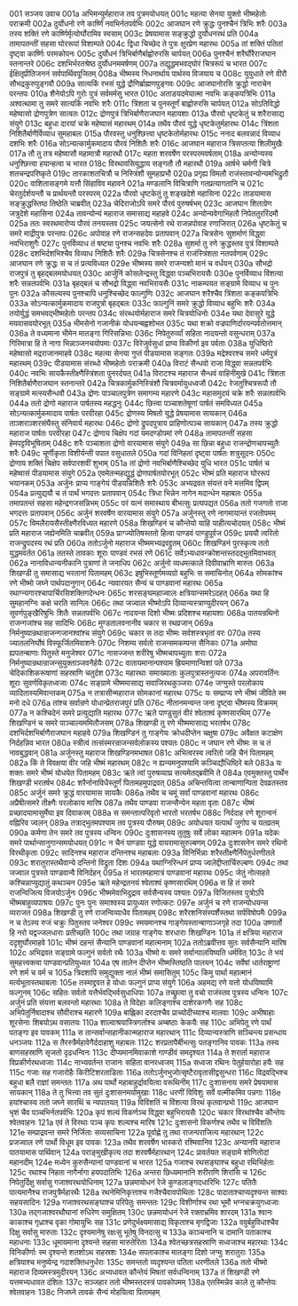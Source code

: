 001  सञ्जय उवाच
001a अभिमन्युर्महाराज तव पुत्रमयोधयत्
001c महत्या सेनया युक्तो भीष्महेतोः पराक्रमी
002a दुर्योधनो रणे कार्ष्णिं नवभिर्नतपर्वभिः
002c आजघान रणे क्रुद्धः पुनश्चैनं त्रिभिः शरैः
003a तस्य शक्तिं रणे कार्ष्णिर्मृत्योर्घोरामिव स्वसाम्
003c प्रेषयामास सङ्क्रुद्धो दुर्योधनरथं प्रति
004a तामापतन्तीं सहसा घोररूपां विशाम्पते
004c द्विधा चिच्छेद ते पुत्रः क्षुरप्रेण महारथः
005a तां शक्तिं पतितां दृष्ट्वा कार्ष्णिः परमकोपनः
005c दुर्योधनं त्रिभिर्बाणैर्बाह्वोरुरसि चार्पयत्
006a पुनश्चैनं शरैर्घोरैराजघान स्तनान्तरे
006c दशभिर्भरतश्रेष्ठ दुर्योधनममर्षणम्
007a तद्युद्धमभवद्घोरं चित्ररूपं च भारत
007c ईक्षितृप्रीतिजननं सर्वपार्थिवपूजितम्
008a भीष्मस्य निधनार्थाय पार्थस्य विजयाय च
008c युयुधाते रणे वीरौ सौभद्रकुरुपुङ्गवौ
009a सात्यकिं रभसं युद्धे द्रौणिर्ब्राह्मणपुङ्गवः
009c आजघानोरसि क्रुद्धो नाराचेन परन्तपः
010a शैनेयोऽपि गुरोः पुत्रं सर्वमर्मसु भारत
010c अताडयदमेयात्मा नवभिः कङ्कपत्रिभिः
011a अश्वत्थामा तु समरे सात्यकिं नवभिः शरैः
011c त्रिंशता च पुनस्तूर्णं बाह्वोरुरसि चार्पयत्
012a सोऽतिविद्धो महेष्वासो द्रोणपुत्रेण सात्वतः
012c द्रोणपुत्रं त्रिभिर्बाणैराजघान महायशाः
013a पौरवो धृष्टकेतुं च शरैरासाद्य संयुगे
013c बहुधा दारयां चक्रे महेष्वासं महारथम्
014a तथैव पौरवं युद्धे धृष्टकेतुर्महारथः
014c त्रिंशता निशितैर्बाणैर्विव्याध सुमहाबलः
015a पौरवस्तु धनुश्छित्त्वा धृष्टकेतोर्महारथः
015c ननाद बलवन्नादं विव्याध दशभिः शरैः
016a सोऽन्यत्कार्मुकमादाय पौरवं निशितैः शरैः
016c आजघान महाराज त्रिसप्तत्या शिलीमुखैः
017a तौ तु तत्र महेष्वासौ महामात्रौ महारथौ
017c महता शरवर्षेण परस्परमवर्षताम्
018a अन्योन्यस्य धनुश्छित्त्वा हयान्हत्वा च भारत
018c विरथावसियुद्धाय सङ्गतौ तौ महारथौ
019a आर्षभे चर्मणी चित्रे शतचन्द्रपरिष्कृते
019c तारकाशतचित्रौ च निस्त्रिंशौ सुमहाप्रभौ
020a प्रगृह्य विमलौ राजंस्तावन्योन्यमभिद्रुतौ
020c वाशितासङ्गमे यत्तौ सिंहाविव महावने
021a मण्डलानि विचित्राणि गतप्रत्यागतानि च
021c चेरतुर्दर्शयन्तौ च प्रार्थयन्तौ परस्परम्
022a पौरवो धृष्टकेतुं तु शङ्खदेशे महासिना
022c ताडयामास सङ्क्रुद्धस्तिष्ठ तिष्ठेति चाब्रवीत्
023a चेदिराजोऽपि समरे पौरवं पुरुषर्षभम्
023c आजघान शिताग्रेण जत्रुदेशे महासिना
024a तावन्योन्यं महाराज समासाद्य महाहवे
024c अन्योन्यवेगाभिहतौ निपेततुररिंदमौ
025a ततः स्वरथमारोप्य पौरवं तनयस्तव
025c जयत्सेनो रथे राजन्नपोवाह रणाजिरात्
026a धृष्टकेतुं च समरे माद्रीपुत्रः परन्तपः
026c अपोवाह रणे राजन्सहदेवः प्रतापवान्
027a चित्रसेनः सुशर्माणं विद्ध्वा नवभिराशुगैः
027c पुनर्विव्याध तं षष्ट्या पुनश्च नवभिः शरैः
028a सुशर्मा तु रणे क्रुद्धस्तव पुत्रं विशाम्पते
028c दशभिर्दशभिश्चैव विव्याध निशितैः शरैः
029a चित्रसेनश्च तं राजंस्त्रिंशता नतपर्वणाम्
029c आजघान रणे क्रुद्धः स च तं प्रत्यविध्यत
029e भीष्मस्य समरे राजन्यशो मानं च वर्धयन्
030a सौभद्रो राजपुत्रं तु बृहद्बलमयोधयत्
030c आर्जुनिं कोसलेन्द्रस्तु विद्ध्वा पञ्चभिरायसैः
030e पुनर्विव्याध विंशत्या शरैः सन्नतपर्वभिः
031a बृहद्बलं च सौभद्रो विद्ध्वा नवभिरायसैः
031c नाकम्पयत सङ्ग्रामे विव्याध च पुनः पुनः
032a कौसल्यस्य पुनश्चापि धनुश्चिच्छेद फाल्गुणिः
032c आजघान शरैश्चैव त्रिंशता कङ्कपत्रिभिः
033a सोऽन्यत्कार्मुकमादाय राजपुत्रो बृहद्बलः
033c फाल्गुनिं समरे क्रुद्धो विव्याध बहुभिः शरैः
034a तयोर्युद्धं समभवद्भीष्महेतोः परन्तप
034c संरब्धयोर्महाराज समरे चित्रयोधिनोः
034e यथा देवासुरे युद्धे मयवासवयोरभूत्
035a भीमसेनो गजानीकं योधयन्बह्वशोभत
035c यथा शक्रो वज्रपाणिर्दारयन्पर्वतोत्तमान्
036a ते वध्यमाना भीमेन मातङ्गा गिरिसन्निभाः
036c निपेतुरुर्व्यां सहिता नादयन्तो वसुन्धराम्
037a गिरिमात्रा हि ते नागा भिन्नाञ्जनचयोपमाः
037c विरेजुर्वसुधां प्राप्य विकीर्णा इव पर्वताः
038a युधिष्ठिरो महेष्वासो मद्रराजानमाहवे
038c महत्या सेनया गुप्तं पीडयामास सङ्गतः
039a मद्रेश्वरश्च समरे धर्मपुत्रं महारथम्
039c पीडयामास संरब्धो भीष्महेतोः पराक्रमी
040a विराटं सैन्धवो राजा विद्ध्वा सन्नतपर्वभिः
040c नवभिः सायकैस्तीक्ष्णैस्त्रिंशता पुनरर्दयत्
041a विराटश्च महाराज सैन्धवं वाहिनीमुखे
041c त्रिंशता निशितैर्बाणैराजघान स्तनान्तरे
042a चित्रकार्मुकनिस्त्रिंशौ चित्रवर्मायुधध्वजौ
042c रेजतुश्चित्ररूपौ तौ सङ्ग्रामे मत्स्यसैन्धवौ
043a द्रोणः पाञ्चालपुत्रेण समागम्य महारणे
043c महासमुदयं चक्रे शरैः सन्नतपर्वभिः
044a ततो द्रोणो महाराज पार्षतस्य महद्धनुः
044c छित्त्वा पञ्चाशतेषूणां पार्षतं समविध्यत
045a सोऽन्यत्कार्मुकमादाय पार्षतः परवीरहा
045c द्रोणस्य मिषतो युद्धे प्रेषयामास सायकान्
046a ताञ्शराञ्शरसंघैस्तु संनिवार्य महारथः
046c द्रोणो द्रुपदपुत्राय प्राहिणोत्पञ्च सायकान्
047a तस्य क्रुद्धो महाराज पार्षतः परवीरहा
047c द्रोणाय चिक्षेप गदां यमदण्डोपमां रणे
048a तामापतन्तीं सहसा हेमपट्टविभूषिताम्
048c शरैः पञ्चाशता द्रोणो वारयामास संयुगे
049a सा छिन्ना बहुधा राजन्द्रोणचापच्युतैः शरैः
049c चूर्णीकृता विशीर्यन्ती पपात वसुधातले
050a गदां विनिहतां दृष्ट्वा पार्षतः शत्रुसूदनः
050c द्रोणाय शक्तिं चिक्षेप सर्वपारशवीं शुभाम्
051a तां द्रोणो नवभिर्बाणैश्चिच्छेद युधि भारत
051c पार्षतं च महेष्वासं पीडयामास संयुगे
052a एवमेतन्महद्युद्धं द्रोणपार्षतयोरभूत्
052c भीष्मं प्रति महाराज घोररूपं भयानकम्
053a अर्जुनः प्राप्य गाङ्गेयं पीडयन्निशितैः शरैः
053c अभ्यद्रवत संयत्तं वने मत्तमिव द्विपम्
054a प्रत्युद्ययौ च तं पार्थं भगदत्तः प्रतापवान्
054c त्रिधा भिन्नेन नागेन मदान्धेन महाबलः
055a तमापतन्तं सहसा महेन्द्रगजसन्निभम्
055c परं यत्नं समास्थाय बीभत्सुः प्रत्यपद्यत
056a ततो गजगतो राजा भगदत्तः प्रतापवान्
056c अर्जुनं शरवर्षेण वारयामास संयुगे
057a अर्जुनस्तु रणे नागमायान्तं रजतोपमम्
057c विमलैरायसैस्तीक्ष्णैरविध्यत महारणे
058a शिखण्डिनं च कौन्तेयो याहि याहीत्यचोदयत्
058c भीष्मं प्रति महाराज जह्येनमिति चाब्रवीत्
059a प्राग्ज्योतिषस्ततो हित्वा पाण्डवं पाण्डुपूर्वज
059c प्रययौ त्वरितो राजन्द्रुपदस्य रथं प्रति
060a ततोऽर्जुनो महाराज भीष्ममभ्यद्रवद्द्रुतम्
060c शिखण्डिनं पुरस्कृत्य ततो युद्धमवर्तत
061a ततस्ते तावकाः शूराः पाण्डवं रभसं रणे
061c सर्वेऽभ्यधावन्क्रोशन्तस्तदद्भुतमिवाभवत्
062a नानाविधान्यनीकानि पुत्राणां ते जनाधिप
062c अर्जुनो व्यधमत्काले दिवीवाभ्राणि मारुतः
063a शिखण्डी तु समासाद्य भरतानां पितामहम्
063c इषुभिस्तूर्णमव्यग्रो बहुभिः स समाचिनोत्
064a सोमकांश्च रणे भीष्मो जघ्ने पार्थपदानुगान्
064c न्यवारयत सैन्यं च पाण्डवानां महारथः
065a रथाग्न्यगारश्चापार्चिरसिशक्तिगदेन्धनः
065c शरसङ्घमहाज्वालः क्षत्रियान्समरेऽदहत्
066a यथा हि सुमहानग्निः कक्षे चरति सानिलः
066c तथा जज्वाल भीष्मोऽपि दिव्यान्यस्त्राण्युदीरयन्
067a सुवर्णपुङ्खैरिषुभिः शितैः सन्नतपर्वभिः
067c नादयन्स दिशो भीष्मः प्रदिशश्च महायशाः
068a पातयन्रथिनो राजन्गजांश्च सह सादिभिः
068c मुण्डतालवनानीव चकार स रथव्रजान्
069a निर्मनुष्यान्रथान्राजन्गजानश्वांश्च संयुगे
069c चकार स तदा भीष्मः सर्वशस्त्रभृतां वरः
070a तस्य ज्यातलनिर्घोषं विस्फूर्जितमिवाशनेः
070c निशम्य सर्वतो राजन्समकम्पन्त सैनिकाः
071a अमोघा ह्यपतन्बाणाः पितुस्ते मनुजेश्वर
071c नासज्जन्त शरीरेषु भीष्मचापच्युताः शराः
072a निर्मनुष्यान्रथान्राजन्सुयुक्ताञ्जवनैर्हयैः
072c वातायमानान्पश्याम ह्रियमाणान्विशां पते
073a चेदिकाशिकरूषाणां सहस्राणि चतुर्दश
073c महारथाः समाख्याताः कुलपुत्रास्तनुत्यजः
074a अपरावर्तिनः शूराः सुवर्णविकृतध्वजाः
074c सङ्ग्रामे भीष्ममासाद्य सवाजिरथकुञ्जराः
074e जग्मुस्ते परलोकाय व्यादितास्यमिवान्तकम्
075a न तत्रासीन्महाराज सोमकानां महारथः
075c यः सम्प्राप्य रणे भीष्मं जीविते स्म मनो दधे
076a तांश्च सर्वान्रणे योधान्प्रेतराजपुरं प्रति
076c नीतानमन्यन्त जना दृष्ट्वा भीष्मस्य विक्रमम्
077a न कश्चिदेनं समरे प्रत्युद्याति महारथः
077c ऋते पाण्डुसुतं वीरं श्वेताश्वं कृष्णसारथिम्
077e शिखण्डिनं च समरे पाञ्चाल्यममितौजसम्
078a शिखण्डी तु रणे भीष्ममासाद्य भरतर्षभ
078c दशभिर्दशभिर्बाणैराजघान महाहवे
079a शिखण्डिनं तु गाङ्गेयः क्रोधदीप्तेन चक्षुषा
079c अवैक्षत कटाक्षेण निर्दहन्निव भारत
080a स्त्रीत्वं तत्संस्मरन्राजन्सर्वलोकस्य पश्यतः
080c न जघान रणे भीष्मः स च तं नावबुद्धवान्
081a अर्जुनस्तु महाराज शिखण्डिनमभाषत
081c अभित्वरस्व त्वरितो जहि चैनं पितामहम्
082a किं ते विवक्षया वीर जहि भीष्मं महारथम्
082c न ह्यन्यमनुपश्यामि कञ्चिद्यौधिष्ठिरे बले
083a यः शक्तः समरे भीष्मं योधयेत पितामहम्
083c ऋते त्वां पुरुषव्याघ्र सत्यमेतद्ब्रवीमि ते
084a एवमुक्तस्तु पार्थेन शिखण्डी भरतर्षभ
084c शरैर्नानाविधैस्तूर्णं पितामहमुपाद्रवत्
085a अचिन्तयित्वा तान्बाणान्पिता देवव्रतस्तव
085c अर्जुनं समरे क्रुद्धं वारयामास सायकैः
086a तथैव च चमूं सर्वां पाण्डवानां महारथः
086c अप्रैषीत्समरे तीक्ष्णैः परलोकाय मारिष
087a तथैव पाण्डवा राजन्सैन्येन महता वृताः
087c भीष्मं प्रच्छादयामासुर्मेघा इव दिवाकरम्
088a स समन्तात्परिवृतो भारतो भरतर्षभ
088c निर्ददाह रणे शूरान्वनं वह्निरिव ज्वलन्
089a तत्राद्भुतमपश्याम तव पुत्रस्य पौरुषम्
089c अयोधयत यत्पार्थं जुगोप च यतव्रतम्
090a कर्मणा तेन समरे तव पुत्रस्य धन्विनः
090c दुःशासनस्य तुतुषुः सर्वे लोका महात्मनः
091a यदेकः समरे पार्थान्सानुगान्समयोधयत्
091c न चैनं पाण्डवा युद्धे वायरामासुरुल्बणम्
092a दुःशासनेन समरे रथिनो विरथीकृताः
092c सादिनश्च महाराज दन्तिनश्च महाबलाः
093a विनिर्भिन्नाः शरैस्तीक्ष्णैर्निपेतुर्धरणीतले
093c शरातुरास्तथैवान्ये दन्तिनो विद्रुता दिशः
094a यथाग्निरिन्धनं प्राप्य ज्वलेद्दीप्तार्चिरुल्बणः
094c तथा जज्वाल पुत्रस्ते पाण्डवान्वै विनिर्दहन्
095a तं भारतमहामात्रं पाण्डवानां महारथः
095c जेतुं नोत्सहते कश्चिन्नाप्युद्यातुं कथञ्चन
095e ऋते महेन्द्रतनयं श्वेताश्वं कृष्णसारथिम्
096a स हि तं समरे राजन्विजित्य विजयोऽर्जुनः
096c भीष्ममेवाभिदुद्राव सर्वसैन्यस्य पश्यतः
097a विजितस्तव पुत्रोऽपि भीष्मबाहुव्यपाश्रयः
097c पुनः पुनः समाश्वस्य प्रायुध्यत रणोत्कटः
097e अर्जुनं च रणे राजन्योधयन्स व्यराजत
098a शिखण्डी तु रणे राजन्विव्याधैव पितामहम्
098c शरैरशनिसंस्पर्शैस्तथा सर्पविषोपमैः
099a न च तेऽस्य रुजं चक्रुः पितुस्तव जनेश्वर
099c स्मयमानश्च गाङ्गेयस्तान्बाणाञ्जगृहे तदा
100a उष्णार्तो हि नरो यद्वज्जलधाराः प्रतीच्छति
100c तथा जग्राह गाङ्गेयः शरधाराः शिखण्डिनः
101a तं क्षत्रिया महाराज ददृशुर्घोरमाहवे
101c भीष्मं दहन्तं सैन्यानि पाण्डवानां महात्मनाम्
102a ततोऽब्रवीत्तव सुतः सर्वसैन्यानि मारिष
102c अभिद्रवत सङ्ग्रामे फल्गुनं सर्वतो रथैः
103a भीष्मो वः समरे सर्वान्पालयिष्यति धर्मवित्
103c ते भयं सुमहत्त्वक्त्वा पाण्डवान्प्रतियुध्यत
104a एष तालेन दीप्तेन भीष्मस्तिष्ठति पालयन्
104c सर्वेषां धार्तराष्ट्राणां रणे शर्म च वर्म च
105a त्रिदशापि समुद्युक्ता नालं भीष्मं समासितुम्
105c किमु पार्था महात्मानं मर्त्यभूतास्तथाबलाः
105e तस्माद्द्रवत हे योधाः फल्गुनं प्राप्य संयुगे
106a अहमद्य रणे यत्तो योधयिष्यामि फल्गुनम्
106c सहितः सर्वतो यत्तैर्भवद्भिर्वसुधाधिपाः
107a तच्छ्रुत्वा तु वचो राजंस्तव पुत्रस्य धन्विनः
107c अर्जुनं प्रति संयत्ता बलवन्तो महारथाः
108a ते विदेहाः कलिङ्गाश्च दाशेरकगणैः सह
108c अभिपेतुर्निषादाश्च सौवीराश्च महारणे
109a बाह्लिका दरदाश्चैव प्राच्योदीच्याश्च मालवाः
109c अभीषाहाः शूरसेनाः शिबयोऽथ वसातयः
110a शाल्वाश्रयास्त्रिगर्ताश्च अम्बष्ठाः केकयैः सह
110c अभिपेतू रणे पार्थं पतङ्गा इव पावकम्
111a स तान्सर्वान्सहानीकान्महाराज महारथान्
111c दिव्यान्यस्त्राणि सञ्चिन्त्य प्रसन्धाय धनञ्जयः
112a स तैरस्त्रैर्महावेगैर्ददाहाशु महाबलः
112c शरप्रतापैर्बीभत्सुः पतङ्गानिव पावकः
113a तस्य बाणसहस्राणि सृजतो दृढधन्विनः
113c दीप्यमानमिवाकाशे गाण्डीवं समदृश्यत
114a ते शरार्ता महाराज विप्रकीर्णरथध्वजाः
114c नाभ्यवर्तन्त राजानः सहिता वानरध्वजम्
115a सध्वजा रथिनः पेतुर्हयारोहा हयैः सह
115c गजाः सह गजारोहैः किरीटिशरताडिताः
116a ततोऽर्जुनभुजोत्सृष्टैरावृतासीद्वसुन्धरा
116c विद्रवद्भिश्च बहुधा बलै राज्ञां समन्ततः
117a अथ पार्थो महाबाहुर्द्रावयित्वा वरूथिनीम्
117c दुःशासनाय समरे प्रेषयामास सायकान्
118a ते तु भित्त्वा तव सुतं दुःशासनमयोमुखाः
118c धरणीं विविशुः सर्वे वल्मीकमिव पन्नगाः
118e हयांश्चास्य ततो जघ्ने सारथिं च न्यपातयत्
119a विविंशतिं च विंशत्या विरथं कृतवान्प्रभो
119c आजघान भृशं चैव पञ्चभिर्नतपर्वभिः
120a कृपं शल्यं विकर्णञ्च विद्ध्वा बहुभिरायसैः
120c चकार विरथांश्चैव कौन्तेयः श्वेतवाहनः
121a एवं ते विरथाः पञ्च कृपः शल्यश्च मारिष
121c दुःशासनो विकर्णश्च तथैव च विविंशतिः
121e सम्प्राद्रवन्त समरे निर्जिताः सव्यसाचिना
122a पूर्वाह्णे तु तथा राजन्पराजित्य महारथान्
122c प्रजज्वाल रणे पार्थो विधूम इव पावकः
123a तथैव शरवर्षेण भास्करो रश्मिवानिव
123c अन्यानपि महाराज पातयामास पार्थिवान्
124a पराङ्मुखीकृत्य तदा शरवर्षैर्महारथान्
124c प्रावर्तयत सङ्ग्रामे शोणितोदां महानदीम्
124e मध्येन कुरुसैन्यानां पाण्डवानां च भारत
125a गजाश्च रथसङ्घाश्च बहुधा रथिभिर्हताः
125c रथाश्च निहता नागैर्नागा हयपदातिभिः
126a अन्तरा छिध्यमानानि शरीराणि शिरांसि च
126c निपेतुर्दिक्षु सर्वासु गजाश्वरथयोधिनाम्
127a छन्नमायोधनं रेजे कुण्डलाङ्गदधारिभिः
127c पतितैः पात्यमानैश्च राजपुत्रैर्महारथैः
128a रथनेमिनिकृत्ताश्च गजैश्चैवावपोथिताः
128c पादाताश्चाप्यदृश्यन्त साश्वाः सहयसादिनः
129a गजाश्वरथसङ्घाश्च परिपेतुः समन्ततः
129c विशीर्णाश्च रथा भूमौ भग्नचक्रयुगध्वजाः
130a तद्गजाश्वरथौघानां रुधिरेण समुक्षितम्
130c छन्नमायोधनं रेजे रक्ताभ्रमिव शारदम्
131a श्वानः काकाश्च गृध्राश्च वृका गोमायुभिः सह
131c प्रणेदुर्भक्ष्यमासाद्य विकृताश्च मृगद्विजाः
132a ववुर्बहुविधाश्चैव दिक्षु सर्वासु मारुताः
132c दृश्यमानेषु रक्षःसु भूतेषु विनदत्सु च
133a काञ्चनानि च दामानि पताकाश्च महाधनाः
133c धूमायमाना दृश्यन्ते सहसा मारुतेरिताः
134a श्वेतच्छत्रसहस्राणि सध्वजाश्च महारथाः
134c विनिकीर्णाः स्म दृश्यन्ते शतशोऽथ सहस्रशः
134e सपताकाश्च मातङ्गा दिशो जग्मुः शरातुराः
135a क्षत्रियाश्च मनुष्येन्द्र गदाशक्तिधनुर्धराः
135c समन्ततो व्यदृश्यन्त पतिता धरणीतले
136a ततो भीष्मो महाराज दिव्यमस्त्रमुदीरयन्
136c अभ्यधावत कौन्तेयं मिषतां सर्वधन्विनाम्
137a तं शिखण्डी रणे यत्तमभ्यधावत दंशितः
137c सञ्जहार ततो भीष्मस्तदस्त्रं पावकोपमम्
138a एतस्मिन्नेव काले तु कौन्तेयः श्वेतवाहनः
138c निजघ्ने तावकं सैन्यं मोहयित्वा पितामहम्

